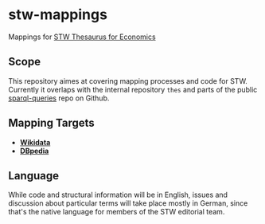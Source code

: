 # stw-mappings
Mappings for [STW Thesaurus for Economics](http://zbw.eu/stw)

## Scope

This repository aimes at covering mapping processes and code for STW. Currently it overlaps with the internal repository ``thes`` and parts of the public [sparql-queries](https://github.com/zbw/sparql-queries) repo on Github.

## Mapping Targets

- __[Wikidata](var/wikidata)__
- __[DBpedia](var/dbpedia)__

## Language

While code and structural information will be in English, issues and discussion about particular terms will take place mostly in German, since that's the native language for members of the STW editorial team.


